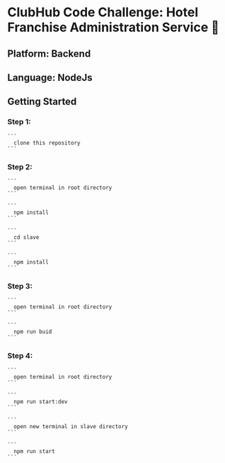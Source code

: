 # ClubHub Code Challenge: Hotel Franchise Administration Service 🏨

## Platform: Backend

## Language: NodeJs

## Getting Started

### Step 1:

    ```
      clone this repository
    ```

### Step 2:

    ```
      open terminal in root directory
    ```

    ```
      npm install
    ```

    ```
      cd slave
    ```

    ```
      npm install
    ```

### Step 3:

    ```
      open terminal in root directory
    ```

    ```
      npm run buid
    ```

### Step 4:

    ```
      open terminal in root directory
    ```

    ```
      npm run start:dev
    ```

    ```
      open new terminal in slave directory
    ```

    ```
      npm run start
    ```
